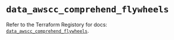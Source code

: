 # `data_awscc_comprehend_flywheels`

Refer to the Terraform Registory for docs: [`data_awscc_comprehend_flywheels`](https://registry.terraform.io/providers/hashicorp/awscc/0.70.0/docs/data-sources/comprehend_flywheels).
